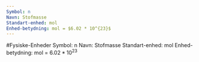 ```yaml
---
Symbol: n
Navn: Stofmasse
Standart-enhed: mol
Enhed-betydning: mol = $6.02 * 10^{23}$
---
```

#Fysiske-Enheder
Symbol: n
Navn: Stofmasse
Standart-enhed: mol
Enhed-betydning: mol = $6.02 * 10^{23}$

